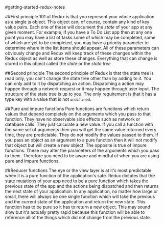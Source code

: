 #getting-started-redux-notes

##First principle
101 of Redux is that you represent your whole application as a single js object. 
This object can, of course, contain any kind of key value pairs. Each one of these will document the *state* of your app at any given moment. For example, if you have a To Do List app then at any one point you may have a list of tasks some of which may be completed, some of which are yet to be completed, you may have a priority parameter to determine where in the list items should appear. All of these parameters can obviously change and Redux will keep track of these changes within the Redux object as well as store these changes. Everything that can change is stored in this object called the *state* or the *state tree*

##Second principle
The second principle of Redux is that the state tree is read only, you can't change the state tree other than by adding to it. You can only add to it by dispatching an action. Dispatching a action may happen through a network request or it may happen through user input. 
The structure of the state tree is up to you. The only requirement is that it has a type key with a value that is not `undifined`. 

##Pure and impure functions
Pure functions are functions which return values that depend completely on the arguments which you pass to that function. They have no observable side effects such as network or database calls. They just calculate a new value. If you call a function with the same set of arguments then you will get the same value returned every time, they are predictable. They do not modify the values passed to them. If you pass an object as an argument to a pure function then it will not modify that object but will create a new object. 
The opposite is true of impure functions. These may alter the parameters of the arguments which you pass to them. Therefore you need to be aware and mindful of when you are using pure and impure functions. 

##Reducer functions
The eye or the view layer is at it's most predictable when it is a pure function of the application's sate. Redux dictates that the state mutations of your app need to be a pure function which takes the previous state of the app and the actions being dispatched and then returns the next state of your application. In any application, no matter how large or small, there will always be one single function which will take the previous and the current state of the application and return the new state. This function has to be pure so it has to return a new object. This may sound slow but it's actually pretty rapid because this function will be able to reference all of the things which did not change from the previous state. 





